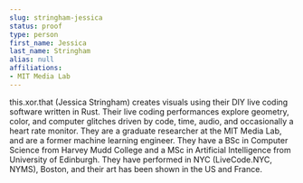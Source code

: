 ```yaml
---
slug: stringham-jessica
status: proof
type: person
first_name: Jessica
last_name: Stringham
alias: null
affiliations:
- MIT Media Lab
---
```


this.xor.that (Jessica Stringham) creates visuals using their DIY live coding
software written in Rust. Their live coding performances explore geometry,
color, and computer glitches driven by code, time, audio, and occasionally a
heart rate monitor. They are a graduate researcher at the MIT Media Lab, and
are a former machine learning engineer. They have a BSc in Computer Science
from Harvey Mudd College and a MSc in Artificial Intelligence from University
of Edinburgh. They have performed in NYC (LiveCode.NYC, NYMS), Boston,
and their art has been shown in the US and France.

